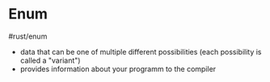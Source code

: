 

# Enum
#rust/enum 
- data that can be one of multiple different possibilities (each possibility is called a "variant")
- provides information about your programm to the compiler








